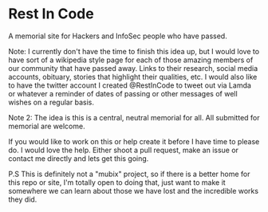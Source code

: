 # Rest In Code

A memorial site for Hackers and InfoSec people who have passed.

Note: I currently don't have the time to finish this idea up, but I would love to have sort of a wikipedia style page for each of those amazing members of our community that have passed away. Links to their research, social media accounts, obituary, stories that highlight their qualities, etc. I would also like to have the twitter account I created @RestInCode to tweet out via Lamda or whatever a reminder of dates of passing or other messages of well wishes on a regular basis.

Note 2: The idea is this is a central, neutral memorial for all. All submitted for memorial are welcome.

If you would like to work on this or help create it before I have time to please do. I would love the help. Either shoot a pull request, make an issue or contact me directly and lets get this going.

P.S This is definitely not a "mubix" project, so if there is a better home for this repo or site, I'm totally open to doing that, just want to make it somewhere we can learn about those we have lost and the incredible works they did.

